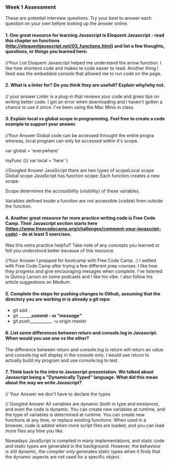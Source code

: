 ### Week 1 Assessment

These are potential interview questions. Try your best to answer each question on your own before looking up the answer online.

#### 1. One great resource for learning Javascript is Eloquent Javascript - read this chapter on functions (http://eloquentjavascript.net/03_functions.html) and list a few thoughts, questions, or things you learned here:

  //Your List
Eloquent Javascript helped me understand the arrow function.  I like how shortens code and makes te code easier to read.  Another thing I liked was the embedded console that allowed me to run code on the page.


#### 2. What is a linter for? Do you think they are usefull? Explain why/why not.

// your answer
Linter is a plug-in that reviews your code and gives tips on writing better code.  I got an error when downloading and I haven't gotten a chance to use it since.  I've been using the Mac Minis in class.

#### 3. Explain local vs global scope in programming. Feel free to create a code example to support your answer. 

  //Your Answer
  Global code can be accessed throught the entire progra whereas, local program can only be accessed within it's scope.

var global = 'everywhere'

myFunc (){
  var local = 'here'
}

  
  //Googled Answer
JavaScript there are two types of scopeLocal scope
Global scope
JavaScript has function scope: Each function creates a new scope.

Scope determines the accessibility (visibility) of these variables.

Variables defined inside a function are not accessible (visible) from outside the function.


#### 4. Another great resource for more practice writing code is Free Code Camp. Their Javascript section starts here (https://www.freecodecamp.org/challenges/comment-your-javascript-code) - do at least 5 exercises. 

Was this extra practice helpful? Take note of any concepts you learned or felt you understood better because of this resource. 

  //Your Answer
  I prepped for bootcamp with Free Code Camp. :)  I settled with Free Code Camp after trying a few different prep courses.  I like how they progress and give encouraging mesages when complete.  I've listened to Quincy Larson on some podcasts and I like his vibe.  I also follow his article suggestions on Medium.

#### 5. Complete the steps for pushing changes to Github, assuming that the directory you are working in is already a git repo:

- git add .
- git ___________commit - m "message"_____
- git _push____________ -u origin master

#### 6. List some differences between return and console.log in Javascript. When would you use one vs the other? 
The difference between return and console.log is return will return an value and console.log will display in the console only.  I would use return to actually build my program and use console.log to test.
#### 7. Think back to the intro to Javascript presentation. We talked about Javascript being a "Dynamically Typed" language. What did this mean about the way we write Javascript?

// Your Answer
we don't have to declare the types

// Googled Answer
All variables are dynamic (both in type and existance), and even the code is dynamic. You can create new variables at runtime, and the type of variables is determined at runtime. You can create new functions at any time, or replace existing functions. When used in a browser, code is added when more script files are loaded, and you can load more files any time you like.

Nowadays JavaScript is compiled in many implementations, and static code and static types are generated in the background. However, the behaviour is still dynamic, the compiler only generates static types when it finds that the dynamic aspects are not used for a specific object.
